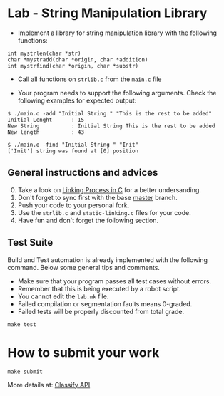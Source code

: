 Lab - String Manipulation Library
=================================

- Implement a library for string manipulation library with the following functions:
```
int mystrlen(char *str)
char *mystradd(char *origin, char *addition)
int mystrfind(char *origin, char *substr)
```

- Call all functions on `strlib.c` from the `main.c` file

- Your program needs to support the following arguments. Check the following examples for expected output:
```
$ ./main.o -add "Initial String " "This is the rest to be added"
Initial Lenght      : 15
New String          : Initial String This is the rest to be added
New length          : 43

$ ./main.o -find "Initial String " "Init"
['Init'] string was found at [0] position
```

General instructions and advices
--------------------------------
0. Take a look on [Linking Process in C](http://talks.obedmr.com/hello-c-world/03-linking.slide#1) for a better undersanding.
1. Don't forget to sync first with the base [master](https://github.com/CodersSquad/ap-labs) branch.
2. Push your code to your personal fork.
3. Use the  `strlib.c` and `static-linking.c` files for your code.
4. Have fun and don't forget the following section.


Test Suite
----------
Build and Test automation is already implemented with the following command. Below some general tips and comments.

- Make sure that your program passes all test cases without errors.
- Remember that this is being executed by a robot script.
- You cannot edit the `lab.mk` file.
- Failed compilation or segmentation faults means 0-graded.
- Failed tests will be properly discounted from total grade.

```
make test
```

How to submit your work
=======================
```
make submit
```
More details at: [Classify API](../../classify.md)
